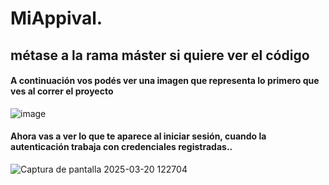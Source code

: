 # MiAppival.
## métase a la rama máster si quiere ver el código
#### A continuación vos podés ver una imagen que representa lo primero que ves al correr el proyecto
![image](https://github.com/user-attachments/assets/18face61-86e6-4178-9741-aa852721f476)
#### Ahora vas a ver lo que te aparece al iniciar sesión, cuando la autenticación trabaja con credenciales registradas..

![Captura de pantalla 2025-03-20 122704](https://github.com/user-attachments/assets/99c6eff7-274e-4084-9648-d72ab3e04547)
